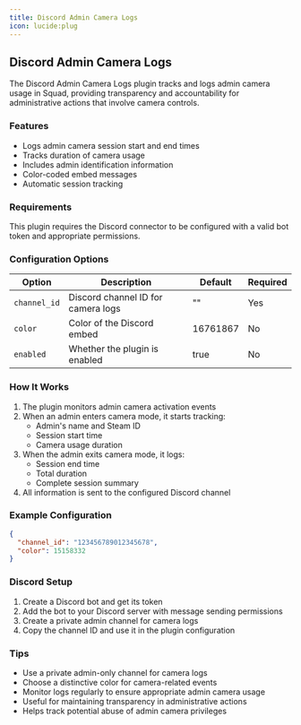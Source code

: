 ```yaml
---
title: Discord Admin Camera Logs
icon: lucide:plug
---
```


## Discord Admin Camera Logs

The Discord Admin Camera Logs plugin tracks and logs admin camera usage in Squad, providing transparency and accountability for administrative actions that involve camera controls.

### Features

- Logs admin camera session start and end times
- Tracks duration of camera usage
- Includes admin identification information
- Color-coded embed messages
- Automatic session tracking

### Requirements

This plugin requires the Discord connector to be configured with a valid bot token and appropriate permissions.

### Configuration Options

| Option | Description | Default | Required |
|--------|-------------|---------|----------|
| `channel_id` | Discord channel ID for camera logs | "" | Yes |
| `color` | Color of the Discord embed | 16761867 | No |
| `enabled` | Whether the plugin is enabled | true | No |

### How It Works

1. The plugin monitors admin camera activation events
2. When an admin enters camera mode, it starts tracking:
   - Admin's name and Steam ID
   - Session start time
   - Camera usage duration
3. When the admin exits camera mode, it logs:
   - Session end time
   - Total duration
   - Complete session summary
4. All information is sent to the configured Discord channel

### Example Configuration

```json
{
  "channel_id": "123456789012345678",
  "color": 15158332
}
```

### Discord Setup

1. Create a Discord bot and get its token
2. Add the bot to your Discord server with message sending permissions
3. Create a private admin channel for camera logs
4. Copy the channel ID and use it in the plugin configuration

### Tips

- Use a private admin-only channel for camera logs
- Choose a distinctive color for camera-related events
- Monitor logs regularly to ensure appropriate admin camera usage
- Useful for maintaining transparency in administrative actions
- Helps track potential abuse of admin camera privileges
